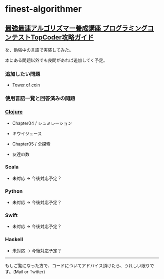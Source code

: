 finest-algorithmer
==================


## [最強最速アルゴリズマー養成講座 プログラミングコンテストTopCoder攻略ガイド](http://amzn.to/1lr9Amn)

を、勉強中の言語で実装してみた。

本にある問題以外でも良問があれば追加してく予定。

### 追加したい問題
+ [Tower of coin](http://www.gizmodo.jp/2014/03/recruit_programming_contest_final.html)


### 使用言語一覧と回答済みの問題

### [Clojure](https://github.com/pocotete/finest-algorithmer/tree/master/finest-algorithmer-clojure)

+ Chapter04 / シュミレーション
 - キウイジュース
+ Chapter05 / 全探索
 - 友達の数

### Scala
+ 未対応 -> 今後対応予定？

### Python
+ 未対応 -> 今後対応予定？

### Swift
+ 未対応 -> 今後対応予定？

### Haskell
+ 未対応 -> 今後対応予定？


------

もしご覧になった方で、コードについてアドバイス頂けたら、うれしい限りです。(Mail or Twitter)
